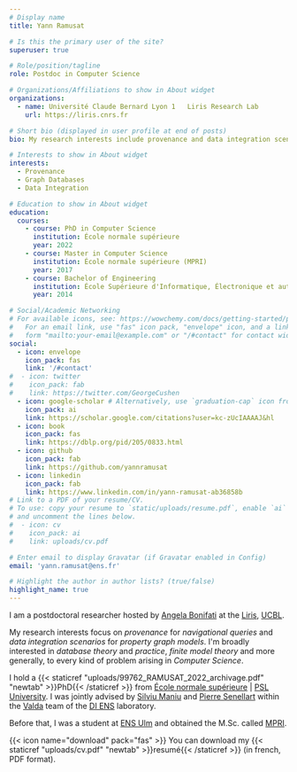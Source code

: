```yaml
---
# Display name
title: Yann Ramusat

# Is this the primary user of the site?
superuser: true

# Role/position/tagline
role: Postdoc in Computer Science

# Organizations/Affiliations to show in About widget
organizations:
  - name: Université Claude Bernard Lyon 1   Liris Research Lab 
    url: https://liris.cnrs.fr

# Short bio (displayed in user profile at end of posts)
bio: My research interests include provenance and data integration scenarios for property graph models.

# Interests to show in About widget
interests:
  - Provenance
  - Graph Databases
  - Data Integration

# Education to show in About widget
education:
  courses:
    - course: PhD in Computer Science
      institution: École normale supérieure
      year: 2022
    - course: Master in Computer Science
      institution: École normale supérieure (MPRI)
      year: 2017
    - course: Bachelor of Engineering
      institution: École Supérieure d'Informatique, Électronique et automatique (ESIEA)
      year: 2014

# Social/Academic Networking
# For available icons, see: https://wowchemy.com/docs/getting-started/page-builder/#icons
#   For an email link, use "fas" icon pack, "envelope" icon, and a link in the
#   form "mailto:your-email@example.com" or "/#contact" for contact widget.
social:
  - icon: envelope
    icon_pack: fas
    link: '/#contact'
#  - icon: twitter
#    icon_pack: fab
#    link: https://twitter.com/GeorgeCushen
  - icon: google-scholar # Alternatively, use `graduation-cap` icon from `fas` icon pack
    icon_pack: ai
    link: https://scholar.google.com/citations?user=kc-zUcIAAAAJ&hl
  - icon: book
    icon_pack: fas
    link: https://dblp.org/pid/205/0833.html  
  - icon: github
    icon_pack: fab
    link: https://github.com/yannramusat
  - icon: linkedin
    icon_pack: fab
    link: https://www.linkedin.com/in/yann-ramusat-ab36858b
# Link to a PDF of your resume/CV.
# To use: copy your resume to `static/uploads/resume.pdf`, enable `ai` icons in `params.toml`,
# and uncomment the lines below.
#  - icon: cv
#    icon_pack: ai
#    link: uploads/cv.pdf

# Enter email to display Gravatar (if Gravatar enabled in Config)
email: 'yann.ramusat@ens.fr'

# Highlight the author in author lists? (true/false)
highlight_name: true
---
```


I am a postdoctoral researcher hosted by [Angela Bonifati](https://perso.liris.cnrs.fr/angela.bonifati/) at the [Liris](https://liris.cnrs.fr/), [UCBL](https://www.univ-lyon1.fr/).

My research interests focus on *provenance* for *navigational queries* and *data integration scenarios* for *property graph models*.
I'm broadly interested in *database theory* and *practice*, *finite model theory* and more generally, to every kind of problem arising in *Computer Science*. 

I hold a {{< staticref "uploads/99762_RAMUSAT_2022_archivage.pdf" "newtab" >}}PhD{{< /staticref >}} from [École normale supérieure](https://www.ens.psl.eu/) | [PSL University](https://psl.eu/). I was jointly advised by [Silviu Maniu](http://silviu.maniu.info/) and [Pierre Senellart](https://pierre.senellart.com/) within the [Valda](https://team.inria.fr/valda/fr/) team of the [DI ENS](https://www.di.ens.fr/) laboratory.

Before that, I was a student at [ENS Ulm](https://www.ens.psl.eu/) and obtained the M.Sc. called [MPRI](https://wikimpri.dptinfo.ens-cachan.fr/).

{{< icon name="download" pack="fas" >}} You can download my {{< staticref "uploads/cv.pdf" "newtab" >}}resumé{{< /staticref >}} (in french, PDF format).
